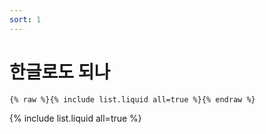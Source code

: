 ```yaml
---
sort: 1
---
```


# 한글로도 되나

```
{% raw %}{% include list.liquid all=true %}{% endraw %}
```

{% include list.liquid all=true %}